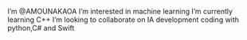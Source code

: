   I’m @AMOUNAKAOA
  I’m interested in machine learning
 I’m currently learning C++
 I’m looking to collaborate on IA development
 coding with python,C# and Swift

